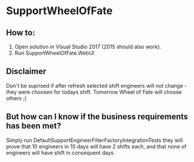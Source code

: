 # SupportWheelOfFate

## How to:
1. Open solution in Visual Studio 2017 (2015 should also work).
2. Run SupportWheelOfFate.WebUI

## Disclaimer
Don't be suprised if after refresh selected shift engineers will not change - they were choosen for todays shift. 
Tomorrow Wheel of Fate will choose others ;)

## But how can I know if the business requirements has been met?
Simply run DefaultSupportEngineerFilterFactoryIntegrationTests they will prove that 10 engineers in 10 days will have 2 shifts each, 
and that none of engineers will have shift in consequent days.
